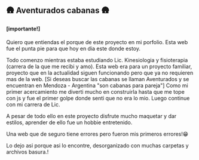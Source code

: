 
## 🛖 Aventurados cabanas 🛖

#### [importante!]
Quiero que entiendas el porque de este proyecto en mi porfolio.  Esta web fue el punta pie para que hoy en dia este donde estoy.

Todo comenzo mientras estaba estudiando Lic. Kinesiologia y fisioterapia (carrera de la que me recibi y amo). Esta web era  para un proyecto familiar,
proyecto que en la actualidad siguen funcionando pero que ya no requieren mas de la web.
[Si deseas buscar las cabanas se llaman Aventurados y se encuentran en Mendoza - Argentina "son cabanas para pareja"]
Como mi primer acercamiento me diverti mucho en construirla hasta que me tope con js y fue el primer golpe donde senti que no era lo mio.
Luego continue con mi carrera de Lic.

A pesar de todo ello en este proyecto disfrute mucho maquetar y dar estilos, aprender de ello fue un hobbie entretenido.

Una web que de seguro tiene errores pero fueron mis primeros errores!😁


Lo dejo asi porque asi lo encontre, desorganizado con muchas carpetas y archivos basura.!

